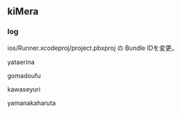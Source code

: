 ## kiMera

### log
ios/Runner.xcodeproj/project.pbxproj の Bundle IDを変更。

yataerina

gomadoufu 

kawaseyuri

yamanakaharuta

